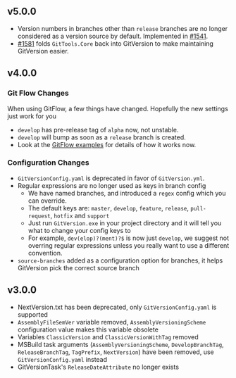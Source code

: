 ## v5.0.0

- Version numbers in branches other than `release` branches are no longer
  considered as a version source by default. Implemented in [#1541][pr-1541].
- [#1581][pr-1581] folds `GitTools.Core` back into GitVersion to make
  maintaining GitVersion easier.

## v4.0.0

### Git Flow Changes

When using GitFlow, a few things have changed. Hopefully the new settings just
work for you

- `develop` has pre-release tag of `alpha` now, not unstable.
- `develop` will bump as soon as a `release` branch is created.
- Look at the [GitFlow examples][gitflow] for details of how it works now.

### Configuration Changes

- `GitVersionConfig.yaml` is deprecated in favor of `GitVersion.yml`.
- Regular expressions are no longer used as keys in branch config
    - We have named branches, and introduced a `regex` config which you can
      override.
    - The default keys are: `master`, `develop`, `feature`, `release`, `pull-request`,
      `hotfix` and `support`
    - Just run `GitVersion.exe` in your project directory and it will tell you
      what to change your config keys to
    - For example, `dev(elop)?(ment)?$` is now just `develop`, we suggest not
      overring regular expressions unless you really want to use a different convention.
- `source-branches` added as a configuration option for branches, it helps
  GitVersion pick the correct source branch

## v3.0.0

- NextVersion.txt has been deprecated, only `GitVersionConfig.yaml` is supported
- `AssemblyFileSemVer` variable removed, `AssemblyVersioningScheme` configuration
  value makes this variable obsolete
- Variables `ClassicVersion` and `ClassicVersionWithTag` removed
- MSBuild task arguments (`AssemblyVersioningScheme`, `DevelopBranchTag`,
  `ReleaseBranchTag`, `TagPrefix`, `NextVersion`) have been removed, use
  `GitVersionConfig.yaml` instead
- GitVersionTask's `ReleaseDateAttribute` no longer exists

[gitflow]: https://gitversion.net/docs/learn/branching-strategies/gitflow-examples_complete
[pr-1541]: https://github.com/GitTools/GitVersion/pull/1541
[pr-1581]: https://github.com/GitTools/GitVersion/pull/1581
